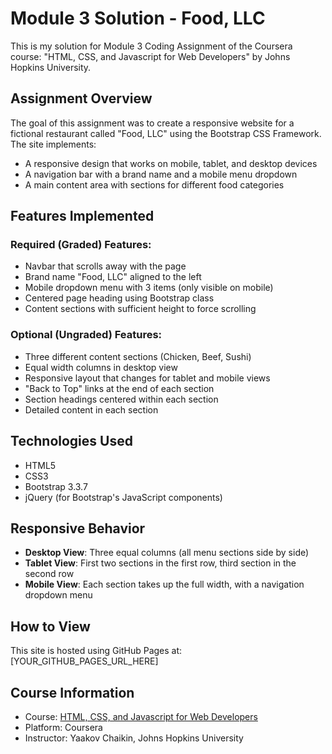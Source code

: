 # Module 3 Solution - Food, LLC

This is my solution for Module 3 Coding Assignment of the Coursera course: "HTML, CSS, and Javascript for Web Developers" by Johns Hopkins University.

## Assignment Overview

The goal of this assignment was to create a responsive website for a fictional restaurant called "Food, LLC" using the Bootstrap CSS Framework. The site implements:

- A responsive design that works on mobile, tablet, and desktop devices
- A navigation bar with a brand name and a mobile menu dropdown
- A main content area with sections for different food categories

## Features Implemented

### Required (Graded) Features:

- Navbar that scrolls away with the page
- Brand name "Food, LLC" aligned to the left
- Mobile dropdown menu with 3 items (only visible on mobile)
- Centered page heading using Bootstrap class
- Content sections with sufficient height to force scrolling

### Optional (Ungraded) Features:

- Three different content sections (Chicken, Beef, Sushi)
- Equal width columns in desktop view
- Responsive layout that changes for tablet and mobile views
- "Back to Top" links at the end of each section
- Section headings centered within each section
- Detailed content in each section

## Technologies Used

- HTML5
- CSS3
- Bootstrap 3.3.7
- jQuery (for Bootstrap's JavaScript components)

## Responsive Behavior

- **Desktop View**: Three equal columns (all menu sections side by side)
- **Tablet View**: First two sections in the first row, third section in the second row
- **Mobile View**: Each section takes up the full width, with a navigation dropdown menu

## How to View

This site is hosted using GitHub Pages at: [YOUR_GITHUB_PAGES_URL_HERE]

## Course Information

- Course: [HTML, CSS, and Javascript for Web Developers](https://www.coursera.org/learn/html-css-javascript-for-web-developers)
- Platform: Coursera
- Instructor: Yaakov Chaikin, Johns Hopkins University
